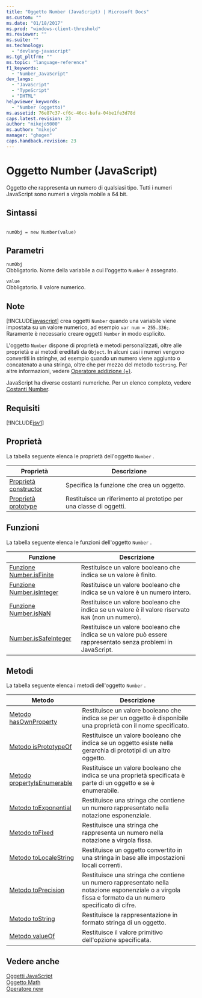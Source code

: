 ```yaml
---
title: "Oggetto Number (JavaScript) | Microsoft Docs"
ms.custom: ""
ms.date: "01/18/2017"
ms.prod: "windows-client-threshold"
ms.reviewer: ""
ms.suite: ""
ms.technology: 
  - "devlang-javascript"
ms.tgt_pltfrm: ""
ms.topic: "language-reference"
f1_keywords: 
  - "Number_JavaScript"
dev_langs: 
  - "JavaScript"
  - "TypeScript"
  - "DHTML"
helpviewer_keywords: 
  - "Number (oggetto)"
ms.assetid: 76e87c37-cf6c-46cc-bafa-04be1fe3d78d
caps.latest.revision: 23
author: "mikejo5000"
ms.author: "mikejo"
manager: "ghogen"
caps.handback.revision: 23
---
```

# Oggetto Number (JavaScript)
Oggetto che rappresenta un numero di qualsiasi tipo.  Tutti i numeri JavaScript sono numeri a virgola mobile a 64 bit.  
  
## Sintassi  
  
```  
  
numObj = new Number(value)  
```  
  
## Parametri  
 `numObj`  
 Obbligatorio.  Nome della variabile a cui l'oggetto `Number` è assegnato.  
  
 `value`  
 Obbligatorio.  Il valore numerico.  
  
## Note  
 [!INCLUDE[javascript](../../javascript/includes/javascript-md.md)] crea oggetti `Number` quando una variabile viene impostata su un valore numerico, ad esempio `var num = 255.336;`.  Raramente è necessario creare oggetti `Number` in modo esplicito.  
  
 L'oggetto `Number` dispone di proprietà e metodi personalizzati, oltre alle proprietà e ai metodi ereditati da `Object`.  In alcuni casi i numeri vengono convertiti in stringhe, ad esempio quando un numero viene aggiunto o concatenato a una stringa, oltre che per mezzo del metodo `toString`.  Per altre informazioni, vedere [Operatore addizione \(\+\)](../../javascript/reference/addition-operator-decrement-javascript.md).  
  
 JavaScript ha diverse costanti numeriche.  Per un elenco completo, vedere [Costanti Number](../../javascript/reference/number-constants-javascript.md).  
  
## Requisiti  
 [!INCLUDE[jsv1](../../javascript/misc/includes/jsv1-md.md)]  
  
## Proprietà  
 La tabella seguente elenca le proprietà dell'oggetto `Number` .  
  
|Proprietà|Descrizione|  
|---------------|-----------------|  
|[Proprietà constructor](../../javascript/reference/constructor-property-object-javascript.md)|Specifica la funzione che crea un oggetto.|  
|[Proprietà prototype](../../javascript/reference/prototype-property-object-javascript.md)|Restituisce un riferimento al prototipo per una classe di oggetti.|  
  
## Funzioni  
 La tabella seguente elenca le funzioni dell'oggetto `Number` .  
  
|Funzione|Descrizione|  
|--------------|-----------------|  
|[Funzione Number.isFinite](../../javascript/reference/number-isfinite-function-number-javascript.md)|Restituisce un valore booleano che indica se un valore è finito.|  
|[Funzione Number.isInteger](../../javascript/reference/number-isinteger-function-number-javascript.md)|Restituisce un valore booleano che indica se un valore è un numero intero.|  
|[Funzione Number.isNaN](../../javascript/reference/number-isnan-function-number-javascript.md)|Restituisce un valore booleano che indica se un valore è il valore riservato `NaN` \(non un numero\).|  
|[Number.isSafeInteger](../../javascript/reference/number-issafeinteger-number-javascript.md)|Restituisce un valore booleano che indica se un valore può essere rappresentato senza problemi in JavaScript.|  
  
## Metodi  
 La tabella seguente elenca i metodi dell'oggetto `Number` .  
  
|Metodo|Descrizione|  
|------------|-----------------|  
|[Metodo hasOwnProperty](../../javascript/reference/hasownproperty-method-object-javascript.md)|Restituisce un valore booleano che indica se per un oggetto è disponibile una proprietà con il nome specificato.|  
|[Metodo isPrototypeOf](../../javascript/reference/isprototypeof-method-object-javascript.md)|Restituisce un valore booleano che indica se un oggetto esiste nella gerarchia di prototipi di un altro oggetto.|  
|[Metodo propertyIsEnumerable](../../javascript/reference/propertyisenumerable-method-object-javascript.md)|Restituisce un valore booleano che indica se una proprietà specificata è parte di un oggetto e se è enumerabile.|  
|[Metodo toExponential](../../javascript/reference/toexponential-method-number-javascript.md)|Restituisce una stringa che contiene un numero rappresentato nella notazione esponenziale.|  
|[Metodo toFixed](../../javascript/reference/tofixed-method-number-javascript.md)|Restituisce una stringa che rappresenta un numero nella notazione a virgola fissa.|  
|[Metodo toLocaleString](../../javascript/reference/tolocalestring-number.md)|Restituisce un oggetto convertito in una stringa in base alle impostazioni locali correnti.|  
|[Metodo toPrecision](../../javascript/reference/toprecision-method-number-javascript.md)|Restituisce una stringa che contiene un numero rappresentato nella notazione esponenziale o a virgola fissa e formato da un numero specificato di cifre.|  
|[Metodo toString](../../javascript/reference/tostring-method-object-javascript.md)|Restituisce la rappresentazione in formato stringa di un oggetto.|  
|[Metodo valueOf](../../javascript/reference/valueof-method-object-javascript.md)|Restituisce il valore primitivo dell'opzione specificata.|  
  
## Vedere anche  
 [Oggetti JavaScript](../../javascript/reference/javascript-objects.md)   
 [Oggetto Math](../../javascript/reference/math-object-javascript.md)   
 [Operatore new](../../javascript/reference/new-operator-decrementjavascript.md)